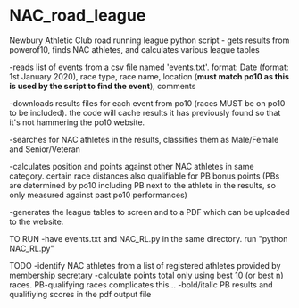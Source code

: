 # NAC_road_league
Newbury Athletic Club road running league python script - gets results from powerof10, finds NAC athletes, and calculates various league tables


-reads list of events from a csv file named 'events.txt'. format: Date (format: 1st January 2020), race type, race name, location (**must match po10 as this is used by the script to find the event**), comments

-downloads results files for each event from po10 (races MUST be on po10 to be included).  the code will cache results it has previously found so that it's not hammering the po10 website.

-searches for NAC athletes in the results, classifies them as Male/Female and Senior/Veteran

-calculates position and points against other NAC athletes in same category.  certain race distances also qualifiable for PB bonus points (PBs are determined by po10 including PB next to the athlete in the results, so only measured against past po10 performances)

-generates the league tables to screen and to a PDF which can be uploaded to the website.

TO RUN
-have events.txt and NAC_RL.py in the same directory.  run "python NAC_RL.py"

TODO
-identify NAC athletes from a list of registered athletes provided by membership secretary
-calculate points total only using best 10 (or best n) races.  PB-qualifying races complicates this...
-bold/italic PB results and qualifiying scores in the pdf output file
